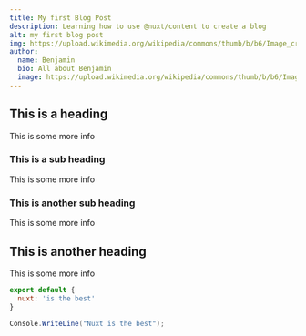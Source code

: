 ```yaml
---
title: My first Blog Post
description: Learning how to use @nuxt/content to create a blog
alt: my first blog post
img: https://upload.wikimedia.org/wikipedia/commons/thumb/b/b6/Image_created_with_a_mobile_phone.png/220px-Image_created_with_a_mobile_phone.png
author:
  name: Benjamin
  bio: All about Benjamin
  image: https://upload.wikimedia.org/wikipedia/commons/thumb/b/b6/Image_created_with_a_mobile_phone.png/220px-Image_created_with_a_mobile_phone.png
---
```


## This is a heading

This is some more info

### This is a sub heading

This is some more info

### This is another sub heading

This is some more info

## This is another heading

This is some more info

<info-box>
  <template #info-box>
    This is a vue component inside markdown using slots
  </template>
</info-box>


```javascript
export default {
  nuxt: 'is the best'
}
```

```csharp
Console.WriteLine("Nuxt is the best");
```
